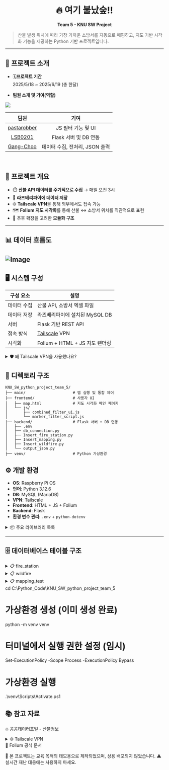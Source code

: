  <h1 align="center">🔥 여기 불났숲!!</h1>
<p align="center"><strong>Team 5 - KNU SW Project</strong></p>

> 산불 발생 위치에 따라 가장 가까운 소방서를 자동으로 매핑하고, 지도 기반 시각화 기능을 제공하는 Python 기반 프로젝트입니다.

---
## 📌 프로젝트 소개
- 🗓️**프로젝트 기간**
  <br> 2025/5/18 ~ 2025/6/19 (총 한달)


-  **팀원 소개 및 기여(역할)**
  <p>
  <a href="https://github.com/LSB0201/KNU_SW_python_project_team_5/graphs/contributors">
  <img src="https://contrib.rocks/image?repo=LSB0201/KNU_SW_python_project_team_5" style="zoom: 100%;"/>
</a>


|    팀원    |                      기여                       |
| :--------: | :---------------------------------------------: |
| [pastarobber](https://github.com/pastarobber) | JS 필터 기능 및 UI |
| [LSB0201](https://github.com/LSB0201) | Flask 서버 및 DB 연동 |
| [Gang-Choo](https://github.com/Gang-Choo) | 데이터 수집, 전처리, JSON 출력 |
</p>
<br>

  
## 📌 프로젝트 개요

- ⏱️ **산불 API 데이터를 주기적으로 수집** → 매일 오전 3시
- 💾 **라즈베리파이에 데이터 저장**
- 🌐 **Tailscale VPN**을 통해 외부에서도 접속 가능
- 🗺️ **Folium 지도 시각화**를 통해 산불 ↔ 소방서 위치를 직관적으로 표현
- 🧱 추후 확장을 고려한 **모듈화 구조**

---
## 📊 데이터 흐름도
![Image](https://github.com/user-attachments/assets/8d858399-4be6-4b8e-b772-a0d8c8da715b)
---

## 🖥️ 시스템 구성

| 구성 요소       | 설명 |
|----------------|------|
| 데이터 수집     | 산불 API, 소방서 엑셀 파일 |
| 데이터 저장     | 라즈베리파이에 설치된 MySQL DB |
| 서버           | Flask 기반 REST API |
| 접속 방식      | [Tailscale](https://tailscale.com) VPN |
| 시각화         | Folium + HTML + JS 지도 렌더링 |

<details>
<summary>🛡️ 왜 Tailscale VPN을 사용했나요?</summary>
<br>
같은 와이파이(KNU-WiFi5)라도 서브넷이 달라 사설 IP 상 통신 불가.  
AWS를 사용하지 않고도 **외부에서 안전하게 서버 접근**하기 위한 선택.
</details>


## 🧩 디렉토리 구조

```
KNU_SW_python_project_team_5/
├── main/                     # 앱 실행 및 통합 제어
├── frontend/                 # 사용자 UI
│   ├── map.html              # 지도 시각화 메인 페이지
│   └── js/
│       ├── combined_filter_ui.js
│       └── marker_filter_script.js
├── backend/                  # Flask 서버 + DB 연동
│   ├── .env
│   ├── db_connection.py
│   ├── Insert_fire_station.py
│   ├── Insert_mapping.py
│   ├── Insert_wildfire.py
│   └── output_json.py
├── venv/                     # Python 가상환경
```

## ⚙️ 개발 환경

- **OS**: Raspberry Pi OS
- **언어**: Python 3.12.6
- **DB**: MySQL (MariaDB)
- **VPN**: Tailscale
- **Frontend**: HTML + JS + Folium
- **Backend**: Flask
- **환경 변수 관리**: `.env` + `python-dotenv`

<details>
<summary>📦 주요 라이브러리 목록</summary>
<br>

- 'pandas', 'folium', 'geopy', 'mysql-connector-python', 'openpyxl'  
- 'flask', 'flask-cors', 'python-dotenv', 'branca', 'pymysql'
</details>

---

## 🗄️ 데이터베이스 테이블 구조

<details>
<summary>📋 fire_station</summary>
 
```
sql
CREATE TABLE fire_station_test (
  id INT AUTO_INCREMENT PRIMARY KEY,
  location VARCHAR(255),
  name VARCHAR(100),
  phone VARCHAR(30),
  latitude DOUBLE,
  longitude DOUBLE,
  region VARCHAR(50)
);
```

</details> <details> <summary>📋 wildfire</summary>

```
 CREATE TABLE wildfire (
  id INT AUTO_INCREMENT PRIMARY KEY,
  location VARCHAR(255),
  occurred_at DATETIME,
  latitude DOUBLE,
  longitude DOUBLE,
  region VARCHAR(50)
);
```

</details><details> <summary>📋 mapping_test</summary>

 ```
 CREATE TABLE mapping_test (
  wildfire_id INT PRIMARY KEY,
  wildfire_location VARCHAR(255),
  occurred_at DATETIME,
  wildfire_latitude DOUBLE,
  wildfire_longitude DOUBLE,
  fire_station_id INT,
  fire_station_name VARCHAR(100),
  fire_station_latitude DOUBLE,
  fire_station_longitude DOUBLE
);
```

</details>
cd C:\Python_Code\KNU_SW_python_project_team_5

# 가상환경 생성 (이미 생성 완료)
python -m venv venv

# 터미널에서 실행 권한 설정 (임시)
Set-ExecutionPolicy -Scope Process -ExecutionPolicy Bypass

# 가상환경 실행
.\venv\Scripts\Activate.ps1  
 
## 📚 참고 자료  
🔥 공공데이터포털 - 산불정보  

<details>
<summary>🌐 Tailscale VPN</summary>
 
## 🧠 Why Tailscale?

처음에는 **KNU-WiFi5**라는 동일한 와이파이 이름에 두 기기가 접속하면 같은 LAN에 속하게 되어 HTTP 통신이 가능할 것이라 생각했습니다.  
하지만 실제로는 **사설 네트워크에서도 서브넷이 나뉘기 때문에**, 와이파이 이름이 같더라도 서로 다른 네트워크 대역에 있을 수 있습니다.

예를 들어:

- 서브넷 마스크: `255.255.255.0`  
- 기기 A IP: `172.20.9.x`  
- 기기 B IP: `172.20.15.x`  

이 경우 두 기기는 **서로 다른 서브넷**에 속하게 되며, 같은 와이파이에 연결되어 있어도 **직접 통신이 불가능**합니다.  
사설 IP 대역 내에서는 **공인 IP를 사용하지 않는 이상**, 서로 다른 서브넷 간 직접 통신이 어렵기 때문입니다.

이를 해결하기 위해 **Tailscale**을 도입했습니다.  
Tailscale은 **WireGuard 기반의 VPN** 솔루션으로, 두 장치를 **동일한 가상 네트워크 상에 있는 것처럼 연결**해 줍니다.  
이로써 서로 다른 네트워크 대역에 있어도 **직접 통신이 가능**해지고, AWS와 같은 외부 서버를 사용하지 않고도 **로컬 환경에서 테스트**할 수 있습니다.

---

## 🌐 Server-Client Architecture

### ✅ 서버 역할

- 정적 리소스 제공: `HTML`, `CSS`, `JavaScript`
- 클라이언트 요청(날짜, 지역)에 따라 DB에서 데이터 조회
- 결과를 JSON 형태로 반환

### ✅ 클라이언트 역할

- 사용자가 선택한 날짜 및 지역 정보를 서버에 전송
- 서버로부터 받은 JSON 데이터를 JS로 파싱
- 결과를 동적으로 시각화하여 화면에 표시

> 📌 결과적으로, 정적 웹사이트처럼 보이지만  
> 내부적으로는 사용자의 입력에 따라 데이터를 조회하고 시각화하는 **동적 웹 애플리케이션**입니다.

---

</details>
📖 Folium 공식 문서

🚧 본 프로젝트는 교육 목적의 데모용으로 제작되었으며, 상용 배포되지 않았습니다.
⚠️ 실시간 재난 대응에는 사용하지 마세요.
